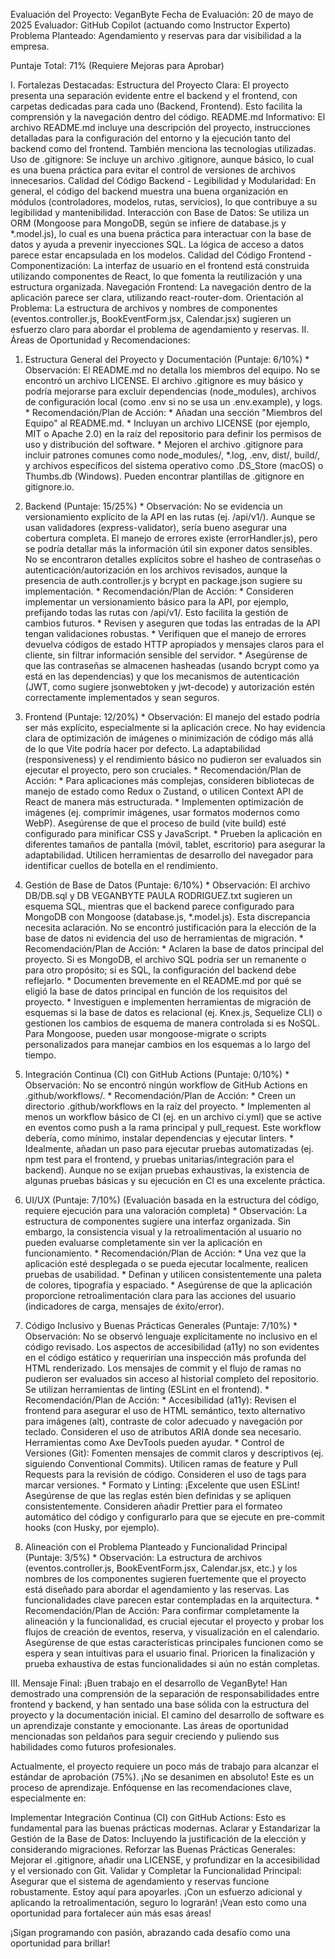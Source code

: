 Evaluación del Proyecto: VeganByte
Fecha de Evaluación: 20 de mayo de 2025 Evaluador: GitHub Copilot (actuando como Instructor Experto) Problema Planteado: Agendamiento y reservas para dar visibilidad a la empresa.

Puntaje Total: 71% (Requiere Mejoras para Aprobar)

I. Fortalezas Destacadas:
Estructura del Proyecto Clara: El proyecto presenta una separación evidente entre el backend y el frontend, con carpetas dedicadas para cada uno (Backend, Frontend). Esto facilita la comprensión y la navegación dentro del código.
README.md Informativo: El archivo README.md incluye una descripción del proyecto, instrucciones detalladas para la configuración del entorno y la ejecución tanto del backend como del frontend. También menciona las tecnologías utilizadas.
Uso de .gitignore: Se incluye un archivo .gitignore, aunque básico, lo cual es una buena práctica para evitar el control de versiones de archivos innecesarios.
Calidad del Código Backend - Legibilidad y Modularidad: En general, el código del backend muestra una buena organización en módulos (controladores, modelos, rutas, servicios), lo que contribuye a su legibilidad y mantenibilidad.
Interacción con Base de Datos: Se utiliza un ORM (Mongoose para MongoDB, según se infiere de database.js y *.model.js), lo cual es una buena práctica para interactuar con la base de datos y ayuda a prevenir inyecciones SQL. La lógica de acceso a datos parece estar encapsulada en los modelos.
Calidad del Código Frontend - Componentización: La interfaz de usuario en el frontend está construida utilizando componentes de React, lo que fomenta la reutilización y una estructura organizada.
Navegación Frontend: La navegación dentro de la aplicación parece ser clara, utilizando react-router-dom.
Orientación al Problema: La estructura de archivos y nombres de componentes (eventos.controller.js, BookEventForm.jsx, Calendar.jsx) sugieren un esfuerzo claro para abordar el problema de agendamiento y reservas.
II. Áreas de Oportunidad y Recomendaciones:
1. Estructura General del Proyecto y Documentación (Puntaje: 6/10%) * Observación: El README.md no detalla los miembros del equipo. No se encontró un archivo LICENSE. El archivo .gitignore es muy básico y podría mejorarse para excluir dependencias (node_modules), archivos de configuración local (como .env si no se usa un .env.example), y logs. * Recomendación/Plan de Acción: * Añadan una sección "Miembros del Equipo" al README.md. * Incluyan un archivo LICENSE (por ejemplo, MIT o Apache 2.0) en la raíz del repositorio para definir los permisos de uso y distribución del software. * Mejoren el archivo .gitignore para incluir patrones comunes como node_modules/, *.log, .env, dist/, build/, y archivos específicos del sistema operativo como .DS_Store (macOS) o Thumbs.db (Windows). Pueden encontrar plantillas de .gitignore en gitignore.io.

2. Backend (Puntaje: 15/25%) * Observación: No se evidencia un versionamiento explícito de la API en las rutas (ej. /api/v1/). Aunque se usan validadores (express-validator), sería bueno asegurar una cobertura completa. El manejo de errores existe (errorHandler.js), pero se podría detallar más la información útil sin exponer datos sensibles. No se encontraron detalles explícitos sobre el hasheo de contraseñas o autenticación/autorización en los archivos revisados, aunque la presencia de auth.controller.js y bcrypt en package.json sugiere su implementación. * Recomendación/Plan de Acción: * Consideren implementar un versionamiento básico para la API, por ejemplo, prefijando todas las rutas con /api/v1/. Esto facilita la gestión de cambios futuros. * Revisen y aseguren que todas las entradas de la API tengan validaciones robustas. * Verifiquen que el manejo de errores devuelva códigos de estado HTTP apropiados y mensajes claros para el cliente, sin filtrar información sensible del servidor. * Asegúrense de que las contraseñas se almacenen hasheadas (usando bcrypt como ya está en las dependencias) y que los mecanismos de autenticación (JWT, como sugiere jsonwebtoken y jwt-decode) y autorización estén correctamente implementados y sean seguros.

3. Frontend (Puntaje: 12/20%) * Observación: El manejo del estado podría ser más explícito, especialmente si la aplicación crece. No hay evidencia clara de optimización de imágenes o minimización de código más allá de lo que Vite podría hacer por defecto. La adaptabilidad (responsiveness) y el rendimiento básico no pudieron ser evaluados sin ejecutar el proyecto, pero son cruciales. * Recomendación/Plan de Acción: * Para aplicaciones más complejas, consideren bibliotecas de manejo de estado como Redux o Zustand, o utilicen Context API de React de manera más estructurada. * Implementen optimización de imágenes (ej. comprimir imágenes, usar formatos modernos como WebP). Asegúrense de que el proceso de build (vite build) esté configurado para minificar CSS y JavaScript. * Prueben la aplicación en diferentes tamaños de pantalla (móvil, tablet, escritorio) para asegurar la adaptabilidad. Utilicen herramientas de desarrollo del navegador para identificar cuellos de botella en el rendimiento.

4. Gestión de Base de Datos (Puntaje: 6/10%) * Observación: El archivo DB/DB.sql y DB VEGANBYTE PAULA RODRIGUEZ.txt sugieren un esquema SQL, mientras que el backend parece configurado para MongoDB con Mongoose (database.js, *.model.js). Esta discrepancia necesita aclaración. No se encontró justificación para la elección de la base de datos ni evidencia del uso de herramientas de migración. * Recomendación/Plan de Acción: * Aclaren la base de datos principal del proyecto. Si es MongoDB, el archivo SQL podría ser un remanente o para otro propósito; si es SQL, la configuración del backend debe reflejarlo. * Documenten brevemente en el README.md por qué se eligió la base de datos principal en función de los requisitos del proyecto. * Investiguen e implementen herramientas de migración de esquemas si la base de datos es relacional (ej. Knex.js, Sequelize CLI) o gestionen los cambios de esquema de manera controlada si es NoSQL. Para Mongoose, pueden usar mongoose-migrate o scripts personalizados para manejar cambios en los esquemas a lo largo del tiempo.

5. Integración Continua (CI) con GitHub Actions (Puntaje: 0/10%) * Observación: No se encontró ningún workflow de GitHub Actions en .github/workflows/. * Recomendación/Plan de Acción: * Creen un directorio .github/workflows en la raíz del proyecto. * Implementen al menos un workflow básico de CI (ej. en un archivo ci.yml) que se active en eventos como push a la rama principal y pull_request. Este workflow debería, como mínimo, instalar dependencias y ejecutar linters. * Idealmente, añadan un paso para ejecutar pruebas automatizadas (ej. npm test para el frontend, y pruebas unitarias/integración para el backend). Aunque no se exijan pruebas exhaustivas, la existencia de algunas pruebas básicas y su ejecución en CI es una excelente práctica.

6. UI/UX (Puntaje: 7/10%) (Evaluación basada en la estructura del código, requiere ejecución para una valoración completa) * Observación: La estructura de componentes sugiere una interfaz organizada. Sin embargo, la consistencia visual y la retroalimentación al usuario no pueden evaluarse completamente sin ver la aplicación en funcionamiento. * Recomendación/Plan de Acción: * Una vez que la aplicación esté desplegada o se pueda ejecutar localmente, realicen pruebas de usabilidad. * Definan y utilicen consistentemente una paleta de colores, tipografía y espaciado. * Asegúrense de que la aplicación proporcione retroalimentación clara para las acciones del usuario (indicadores de carga, mensajes de éxito/error).

7. Código Inclusivo y Buenas Prácticas Generales (Puntaje: 7/10%) * Observación: No se observó lenguaje explícitamente no inclusivo en el código revisado. Los aspectos de accesibilidad (a11y) no son evidentes en el código estático y requerirían una inspección más profunda del HTML renderizado. Los mensajes de commit y el flujo de ramas no pudieron ser evaluados sin acceso al historial completo del repositorio. Se utilizan herramientas de linting (ESLint en el frontend). * Recomendación/Plan de Acción: * Accesibilidad (a11y): Revisen el frontend para asegurar el uso de HTML semántico, texto alternativo para imágenes (alt), contraste de color adecuado y navegación por teclado. Consideren el uso de atributos ARIA donde sea necesario. Herramientas como Axe DevTools pueden ayudar. * Control de Versiones (Git): Fomenten mensajes de commit claros y descriptivos (ej. siguiendo Conventional Commits). Utilicen ramas de feature y Pull Requests para la revisión de código. Consideren el uso de tags para marcar versiones. * Formato y Linting: ¡Excelente que usen ESLint! Asegúrense de que las reglas estén bien definidas y se apliquen consistentemente. Consideren añadir Prettier para el formateo automático del código y configurarlo para que se ejecute en pre-commit hooks (con Husky, por ejemplo).

8. Alineación con el Problema Planteado y Funcionalidad Principal (Puntaje: 3/5%) * Observación: La estructura de archivos (eventos.controller.js, BookEventForm.jsx, Calendar.jsx, etc.) y los nombres de los componentes sugieren fuertemente que el proyecto está diseñado para abordar el agendamiento y las reservas. Las funcionalidades clave parecen estar contempladas en la arquitectura. * Recomendación/Plan de Acción: Para confirmar completamente la alineación y la funcionalidad, es crucial ejecutar el proyecto y probar los flujos de creación de eventos, reserva, y visualización en el calendario. Asegúrense de que estas características principales funcionen como se espera y sean intuitivas para el usuario final. Prioricen la finalización y prueba exhaustiva de estas funcionalidades si aún no están completas.

III. Mensaje Final:
¡Buen trabajo en el desarrollo de VeganByte! Han demostrado una comprensión de la separación de responsabilidades entre frontend y backend, y han sentado una base sólida con la estructura del proyecto y la documentación inicial. El camino del desarrollo de software es un aprendizaje constante y emocionante. Las áreas de oportunidad mencionadas son peldaños para seguir creciendo y puliendo sus habilidades como futuros profesionales.

Actualmente, el proyecto requiere un poco más de trabajo para alcanzar el estándar de aprobación (75%). ¡No se desanimen en absoluto! Este es un proceso de aprendizaje. Enfóquense en las recomendaciones clave, especialmente en:

Implementar Integración Continua (CI) con GitHub Actions: Esto es fundamental para las buenas prácticas modernas.
Aclarar y Estandarizar la Gestión de la Base de Datos: Incluyendo la justificación de la elección y considerando migraciones.
Reforzar las Buenas Prácticas Generales: Mejorar el .gitignore, añadir una LICENSE, y profundizar en la accesibilidad y el versionado con Git.
Validar y Completar la Funcionalidad Principal: Asegurar que el sistema de agendamiento y reservas funcione robustamente.
Estoy aquí para apoyarles. ¡Con un esfuerzo adicional y aplicando la retroalimentación, seguro lo lograrán! ¡Vean esto como una oportunidad para fortalecer aún más esas áreas!

¡Sigan programando con pasión, abrazando cada desafío como una oportunidad para brillar!